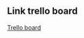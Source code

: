 ## Link trello board

[Trello board](https://trello.com/invite/b/D6jZtmG1/ATTIa81921e7790738f9af6aaa9aaa9f0d2aD5517135/backend-dl)
